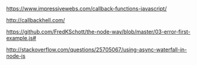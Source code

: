 
https://www.impressivewebs.com/callback-functions-javascript/

http://callbackhell.com/

https://github.com/FredKSchott/the-node-way/blob/master/03-error-first-example.js#

http://stackoverflow.com/questions/25705067/using-async-waterfall-in-node-js
